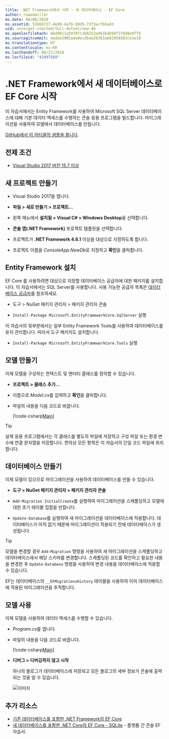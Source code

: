```yaml
---
title: .NET Framework에서 시작 - 새 데이터베이스 - EF Core
author: rowanmiller
ms.date: 08/06/2018
ms.assetid: 52b69727-ded9-4a7b-b8d5-73f3acfbbad3
uid: core/get-started/full-dotnet/new-db
ms.openlocfilehash: 66d9011a5978fc3d8253a963bdb9df27848e9ff9
ms.sourcegitcommit: dadee5905ada9ecdbae28363a682950383ce3e10
ms.translationtype: HT
ms.contentlocale: ko-KR
ms.lasthandoff: 08/27/2018
ms.locfileid: "42997589"
---
```

# <a name="getting-started-with-ef-core-on-net-framework-with-a-new-database"></a>.NET Framework에서 새 데이터베이스로 EF Core 시작

이 자습서에서는 Entity Framework를 사용하여 Microsoft SQL Server 데이터베이스에 대해 기본 데이터 액세스를 수행하는 콘솔 응용 프로그램을 빌드합니다. 마이그레이션을 사용하여 모델에서 데이터베이스를 만듭니다.

[GitHub에서 이 아티클의 샘플을 봅니다](https://github.com/aspnet/EntityFramework.Docs/tree/master/samples/core/GetStarted/FullNet/ConsoleApp.NewDb).

## <a name="prerequisites"></a>전제 조건

* [Visual Studio 2017 버전 15.7 이상](https://www.visualstudio.com/downloads/)

## <a name="create-a-new-project"></a>새 프로젝트 만들기

* Visual Studio 2017을 엽니다.

* **파일 > 새로 만들기 > 프로젝트...**

* 왼쪽 메뉴에서 **설치됨 > Visual C# > Windows Desktop**을 선택합니다.

* **콘솔 앱(.NET Framework)** 프로젝트 템플릿을 선택합니다.

* 프로젝트가 **.NET Framework 4.6.1** 이상을 대상으로 지정하도록 합니다.

* 프로젝트 이름을 *ConsoleApp.NewDb*로 지정하고 **확인**을 클릭합니다.

## <a name="install-entity-framework"></a>Entity Framework 설치

EF Core 를 사용하려면 대상으로 지정할 데이터베이스 공급자에 대한 패키지를 설치합니다. 이 자습서에서는 SQL Server를 사용합니다. 사용 가능한 공급자 목록은 [데이터베이스 공급자](../../providers/index.md)를 참조하세요.

* 도구 > NuGet 패키지 관리자 > 패키지 관리자 콘솔

* `Install-Package Microsoft.EntityFrameworkCore.SqlServer` 실행

이 자습서의 뒷부분에서는 일부 Entity Framework Tools를 사용하여 데이터베이스를 유지 관리합니다. 따라서 도구 패키지도 설치합니다.

* `Install-Package Microsoft.EntityFrameworkCore.Tools` 실행

## <a name="create-the-model"></a>모델 만들기

이제 모델을 구성하는 컨텍스트 및 엔터티 클래스를 정의할 수 있습니다.

* **프로젝트 > 클래스 추가...**

* 이름으로 *Model.cs*를 입력하고 **확인**을 클릭합니다.

* 파일의 내용을 다음 코드로 바꿉니다.

  [!code-csharp[Main](../../../../samples/core/GetStarted/FullNet/ConsoleApp.NewDb/Model.cs)] 

> [!TIP]  
> 실제 응용 프로그램에서는 각 클래스를 별도의 파일에 저장하고 구성 파일 또는 환경 변수에 연결 문자열을 저장합니다. 편의상 모든 항목은 이 자습서의 단일 코드 파일에 위치합니다.

## <a name="create-the-database"></a>데이터베이스 만들기

이제 모델이 있으므로 마이그레이션을 사용하여 데이터베이스를 만들 수 있습니다.

* **도구 > NuGet 패키지 관리자 > 패키지 관리자 콘솔**

* `Add-Migration InitialCreate`를 실행하여 마이그레이션을 스캐폴딩하고 모델에 대한 초기 테이블 집합을 만듭니다.

* `Update-Database`를 실행하여 새 마이그레이션을 데이터베이스에 적용합니다. 데이터베이스가 아직 없기 때문에 마이그레이션이 적용되기 전에 데이터베이스가 생성됩니다.

> [!TIP]  
> 모델을 변경할 경우 `Add-Migration` 명령을 사용하여 새 마이그레이션을 스캐폴딩하고 데이터베이스에서 해당 스키마를 변경합니다. 스캐폴딩된 코드를 확인하고 필요한 내용을 변경한 후 `Update-Database` 명령을 사용하여 변경 내용을 데이터베이스에 적용할 수 있습니다.
>
> EF는 데이터베이스의 `__EFMigrationsHistory` 테이블을 사용하여 이미 데이터베이스에 적용된 마이그레이션을 추적합니다.

## <a name="use-the-model"></a>모델 사용

이제 모델을 사용하여 데이터 액세스를 수행할 수 있습니다.

* *Program.cs*를 엽니다.

* 파일의 내용을 다음 코드로 바꿉니다.

  [!code-csharp[Main](../../../../samples/core/GetStarted/FullNet/ConsoleApp.NewDb/Program.cs)]

* **디버그 > 디버깅하지 않고 시작**

  하나의 블로그가 데이터베이스에 저장되고 모든 블로그의 세부 정보가 콘솔에 출력되는 것을 알 수 있습니다.

  ![이미지](_static/output-new-db.png)

## <a name="additional-resources"></a>추가 리소스

* [기존 데이터베이스를 포함한 .NET Framework의 EF Core](xref:core/get-started/full-dotnet/existing-db)
* [새 데이터베이스를 포함한 .NET Core의 EF Core - SQLite](xref:core/get-started/netcore/new-db-sqlite) - 플랫폼 간 콘솔 EF 자습서.
